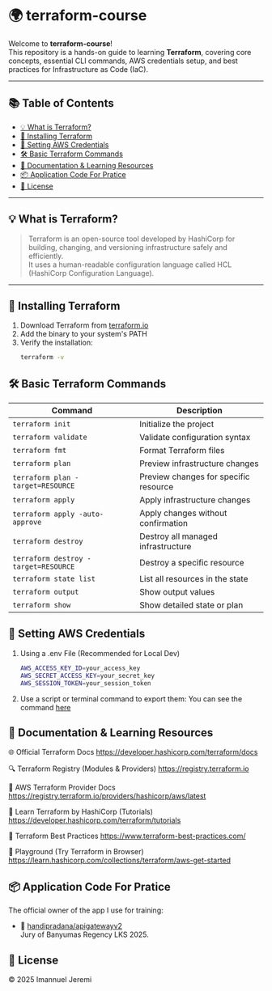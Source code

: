 # 🌍 terraform-course

Welcome to **terraform-course**!  
This repository is a hands-on guide to learning **Terraform**, covering core concepts, essential CLI commands, AWS credentials setup, and best practices for Infrastructure as Code (IaC).

---

## 📚 Table of Contents

- [💡 What is Terraform?](#-what-is-terraform)
- [🚀 Installing Terraform](#-installing-terraform)
- [🔐 Setting AWS Credentials](#-setting-aws-credentials)
- [🛠️ Basic Terraform Commands](#️-basic-terraform-commands)
- [📄 Documentation & Learning Resources](#-documentation--learning-resources)
- [📦 Application Code For Pratice](#-sample-terraform-projects)
- [📝 License](#-license)

---

## 💡 What is Terraform?

> Terraform is an open-source tool developed by HashiCorp for building, changing, and versioning infrastructure safely and efficiently.  
> It uses a human-readable configuration language called HCL (HashiCorp Configuration Language).

---

## 🚀 Installing Terraform

1. Download Terraform from [terraform.io](https://www.terraform.io/downloads.html)
2. Add the binary to your system's PATH
3. Verify the installation:
   ```bash
   terraform -v

## 🛠️ Basic Terraform Commands

| Command                                      | Description                              |
|---------------------------------------------|------------------------------------------|
| `terraform init`                            | Initialize the project                   |
| `terraform validate`                        | Validate configuration syntax            |
| `terraform fmt`                             | Format Terraform files                   |
| `terraform plan`                            | Preview infrastructure changes           |
| `terraform plan -target=RESOURCE`           | Preview changes for specific resource    |
| `terraform apply`                           | Apply infrastructure changes             |
| `terraform apply -auto-approve`             | Apply changes without confirmation       |
| `terraform destroy`                         | Destroy all managed infrastructure       |
| `terraform destroy -target=RESOURCE`        | Destroy a specific resource              |
| `terraform state list`                      | List all resources in the state          |
| `terraform output`                          | Show output values                       |
| `terraform show`                            | Show detailed state or plan              |


## 🔐 Setting AWS Credentials

1. Using a .env File (Recommended for Local Dev)
   ```bash
   AWS_ACCESS_KEY_ID=your_access_key
   AWS_SECRET_ACCESS_KEY=your_secret_key
   AWS_SESSION_TOKEN=your_session_token 
2. Use a script or terminal command to export them:
   You can see the command [here](https://github.com/jeremiahjirey/terraform-training/blob/main/credentials)



## 📄 Documentation & Learning Resources
🌐 Official Terraform Docs
https://developer.hashicorp.com/terraform/docs

🔍 Terraform Registry (Modules & Providers)
https://registry.terraform.io

🧱 AWS Terraform Provider Docs
https://registry.terraform.io/providers/hashicorp/aws/latest

📘 Learn Terraform by HashiCorp (Tutorials)
https://developer.hashicorp.com/terraform/tutorials

🎯 Terraform Best Practices
https://www.terraform-best-practices.com/

🧪 Playground (Try Terraform in Browser)
https://learn.hashicorp.com/collections/terraform/aws-get-started

## 📦 Application Code For Pratice
The official owner of the app I use for training:

- 🔗 [handipradana/apigatewayv2](https://github.com/handipradana)  
  Jury of Banyumas Regency LKS 2025.

## 📝 License
© 2025 Imannuel Jeremi

